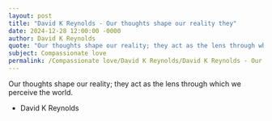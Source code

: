 ```yaml
---
layout: post
title: "David K Reynolds - Our thoughts shape our reality they"
date: 2024-12-28 12:00:00 -0000
author: David K Reynolds
quote: "Our thoughts shape our reality; they act as the lens through which we perceive the world."
subject: Compassionate love
permalink: /Compassionate love/David K Reynolds/David K Reynolds - Our thoughts shape our reality they
---
```


Our thoughts shape our reality; they act as the lens through which we perceive the world.

- David K Reynolds

